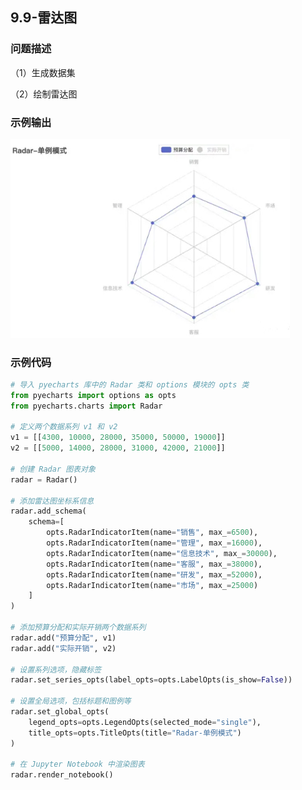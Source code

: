 ## 9.9-雷达图

### 问题描述

（1）生成数据集

（2）绘制雷达图

### 示例输出

<img src="https://github.com/jm199504/Python-Exercises/blob/master/9-%E7%BB%98%E5%88%B6%E5%9B%BE%E8%A1%A8%EF%BC%88pyecharts%EF%BC%89/9.9-%E9%9B%B7%E8%BE%BE%E5%9B%BE/Figure_1.jpg?raw=true" style="zoom:80%;" />

### 示例代码

```python
# 导入 pyecharts 库中的 Radar 类和 options 模块的 opts 类
from pyecharts import options as opts
from pyecharts.charts import Radar

# 定义两个数据系列 v1 和 v2
v1 = [[4300, 10000, 28000, 35000, 50000, 19000]]
v2 = [[5000, 14000, 28000, 31000, 42000, 21000]]

# 创建 Radar 图表对象
radar = Radar()

# 添加雷达图坐标系信息
radar.add_schema(
    schema=[
        opts.RadarIndicatorItem(name="销售", max_=6500),
        opts.RadarIndicatorItem(name="管理", max_=16000),
        opts.RadarIndicatorItem(name="信息技术", max_=30000),
        opts.RadarIndicatorItem(name="客服", max_=38000),
        opts.RadarIndicatorItem(name="研发", max_=52000),
        opts.RadarIndicatorItem(name="市场", max_=25000)
    ]
)

# 添加预算分配和实际开销两个数据系列
radar.add("预算分配", v1)
radar.add("实际开销", v2)

# 设置系列选项，隐藏标签
radar.set_series_opts(label_opts=opts.LabelOpts(is_show=False))

# 设置全局选项，包括标题和图例等
radar.set_global_opts(
    legend_opts=opts.LegendOpts(selected_mode="single"),
    title_opts=opts.TitleOpts(title="Radar-单例模式")
)

# 在 Jupyter Notebook 中渲染图表
radar.render_notebook()
```